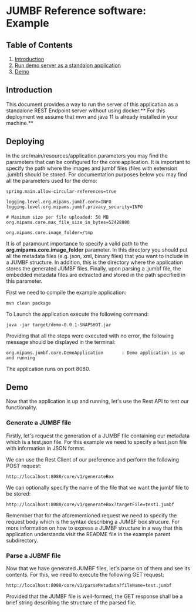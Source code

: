 # JUMBF Reference software: Example

## Table of Contents

1. [Introduction](#intro)
2. [Run demo server as a standalon application](#deployment)
3. [Demo](#demo)


## Introduction <a name="intro"></a>

This document provides a way to run the server of this application as a standalone REST Endpoint server without using docker.** For this deployment we assume that mvn and java 11 is already installed in your machine.**

## Deploying <a name="deployment"></a>

In the src/main/resources/application.parameters you may find the parameters that can be configured for the core application. It is important to specify the path where the images and jumbf files (files with extension .jumbf) should be stored. For documentation purposes below you may find all the parameters used for the demo:

``` 
spring.main.allow-circular-references=true

logging.level.org.mipams.jumbf.core=INFO
logging.level.org.mipams.jumbf.privacy_security=INFO 

# Maximum size per file uploaded: 50 MB
org.mipams.core.max_file_size_in_bytes=52428800

org.mipams.core.image_folder=/tmp

```

It is of paramount importance to specify a valid path to the **org.mipams.core.image_folder** parameter. In this directory you should put all the metadata files (e.g. json, xml, binary files) that you want to include in a JUMBF structure. In addition, this is the directory where the application stores the generated JUMBF files. Finally, upon parsing a .jumbf file, the embedded metadata files are extracted and stored in the path specified in this parameter.

First we need to compile the example application:

```
mvn clean package
```

To Launch the application execute the following command:

```
java -jar target/demo-0.0.1-SNAPSHOT.jar
```

Providing that all the steps were executed with no error, the following message should be displayed in the terminal:

```
org.mipams.jumbf.core.DemoApplication       : Demo application is up and running
```

The application runs on port 8080.

## Demo <a name="demo"></a>

Now that the application is up and running, let's use the Rest API to test our functionality. 

### Generate a JUMBF file

Firstly, let's request the generation of a JUMBF file containing our metadata which is a test.json file. 
For this example we need to specify a test.json file with information in JSON format.

We can use the Rest Client of our preference and perform the following POST request:

```
http://localhost:8080/core/v1/generateBox
```

We can optionally specify the name of the file that we want the jumbf file to be stored:

```
http://localhost:8080/core/v1/generateBox?targetFile=test1.jumbf
```
Remember that for the aforementioned request we need to specify the request body which is the syntax describing a JUMBF box strucure. For more information on how to express a JUMBF structure in a way that this application understands visit the README file in the example parent subdirectory.

### Parse a JUBMF file

Now that we have generated JUMBF files, let's parse on of them and see its contents. For this, we need to execute the following GET request:

```
http://localhost:8080/core/v1/parseMetadata?fileName=test.jumbf
```

Provided that the JUMBF file is well-formed, the GET response shall be a brief string describing the structure of the parsed file.
